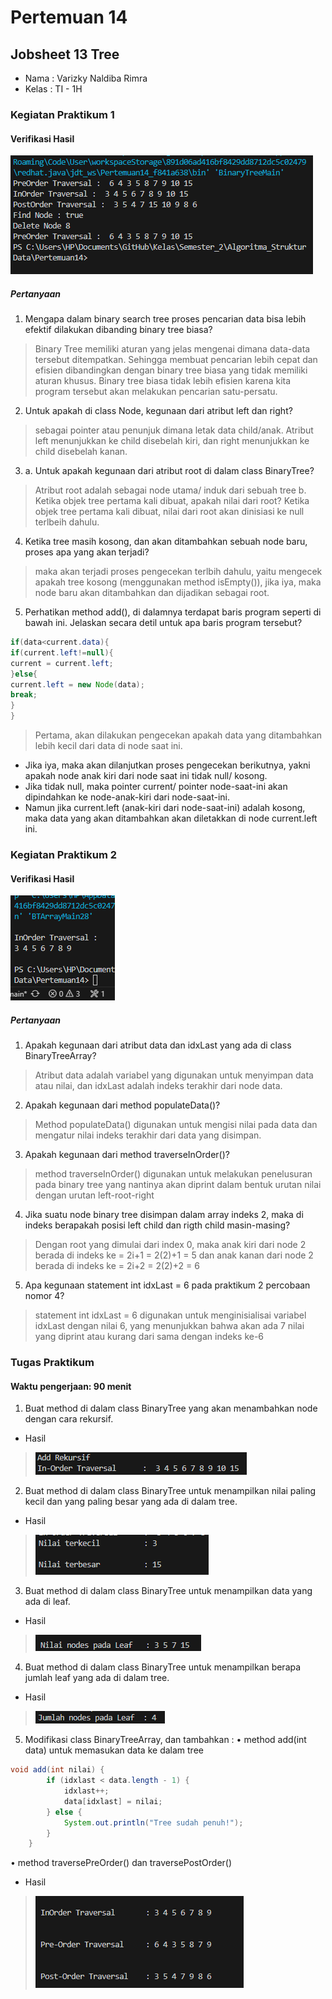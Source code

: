 
# Pertemuan 14
## Jobsheet 13 Tree
- Nama    : Varizky Naldiba Rimra
- Kelas   : TI - 1H

### Kegiatan Praktikum 1
#### Verifikasi Hasil
![alt text](image.png)
##### Pertanyaan 
1. Mengapa dalam binary search tree proses pencarian data bisa lebih efektif dilakukan dibanding
binary tree biasa?
> Binary Tree memiliki aturan yang jelas mengenai dimana data-data tersebut ditempatkan. Sehingga membuat pencarian lebih cepat dan efisien dibandingkan dengan binary tree biasa yang tidak memiliki aturan khusus. Binary tree biasa tidak lebih efisien karena kita program tersebut akan melakukan pencarian satu-persatu.
2. Untuk apakah di class Node, kegunaan dari atribut left dan right?
> sebagai pointer atau penunjuk dimana letak data child/anak. Atribut left menunjukkan ke child disebelah kiri, dan right menunjukkan ke child disebelah kanan.
3. a. Untuk apakah kegunaan dari atribut root di dalam class BinaryTree?
> Atribut root adalah sebagai node utama/ induk dari sebuah tree
b. Ketika objek tree pertama kali dibuat, apakah nilai dari root?
> Ketika objek tree pertama kali dibuat, nilai dari root akan dinisiasi ke null terlbeih dahulu.
4. Ketika tree masih kosong, dan akan ditambahkan sebuah node baru, proses apa yang akan terjadi?
> maka akan terjadi proses pengecekan terlbih dahulu, yaitu mengecek apakah tree kosong (menggunakan method isEmpty()), jika iya, maka node baru akan ditambahkan dan dijadikan sebagai root.
5. Perhatikan method add(), di dalamnya terdapat baris program seperti di bawah ini. Jelaskan
secara detil untuk apa baris program tersebut?
```java
if(data<current.data){
if(current.left!=null){
current = current.left;
}else{
current.left = new Node(data);
break;
}
}
```
> Pertama, akan dilakukan pengecekan apakah data yang ditambahkan lebih kecil dari data di node saat ini. 
- Jika iya, maka akan dilanjutkan proses pengecekan berikutnya, yakni apakah node anak kiri dari node saat ini tidak null/ kosong. 
- Jika tidak null, maka pointer current/ pointer node-saat-ini akan dipindahkan ke node-anak-kiri dari node-saat-ini. 
- Namun jika current.left (anak-kiri dari node-saat-ini) adalah kosong, maka data yang akan ditambahkan akan diletakkan di node current.left ini.

### Kegiatan Praktikum 2 
#### Verifikasi Hasil 
![alt text](image-1.png)
##### Pertanyaan
1. Apakah kegunaan dari atribut data dan idxLast yang ada di class BinaryTreeArray?
> Atribut data adalah variabel yang digunakan untuk menyimpan data atau nilai, dan idxLast adalah indeks terakhir dari node data.
2. Apakah kegunaan dari method populateData()?
> Method populateData() digunakan untuk mengisi nilai pada data dan mengatur nilai indeks terakhir dari data yang disimpan.
3. Apakah kegunaan dari method traverseInOrder()?
> method traverseInOrder() digunakan untuk melakukan penelusuran pada binary tree yang nantinya akan diprint dalam bentuk urutan nilai dengan urutan left-root-right
4. Jika suatu node binary tree disimpan dalam array indeks 2, maka di indeks berapakah posisi left child dan rigth child masin-masing?
> Dengan root yang dimulai dari index 0,
maka anak kiri dari node 2 berada di indeks ke = 2i+1 = 2(2)+1 = 5
dan anak kanan dari node 2 berada di indeks ke = 2i+2 = 2(2)+2 = 6
5. Apa kegunaan statement int idxLast = 6 pada praktikum 2 percobaan nomor 4?
> statement int idxLast = 6 digunakan untuk menginisialisai variabel idxLast dengan nilai 6, yang menunjukkan bahwa akan ada 7 nilai yang diprint atau kurang dari sama dengan indeks ke-6

### Tugas Praktikum
#### Waktu pengerjaan: 90 menit
1. Buat method di dalam class BinaryTree yang akan menambahkan node dengan cara
rekursif.
- Hasil
> ![alt text](image-2.png)
2. Buat method di dalam class BinaryTree untuk menampilkan nilai paling kecil dan yang
paling besar yang ada di dalam tree.
- Hasil
> ![alt text](image-3.png)
3. Buat method di dalam class BinaryTree untuk menampilkan data yang ada di leaf.
- Hasil
> ![alt text](image-4.png)
4. Buat method di dalam class BinaryTree untuk menampilkan berapa jumlah leaf yang ada
di dalam tree.
- Hasil
> ![alt text](image-5.png)
5. Modifikasi class BinaryTreeArray, dan tambahkan :
• method add(int data) untuk memasukan data ke dalam tree
```java
void add(int nilai) {
        if (idxlast < data.length - 1) {
            idxlast++;
            data[idxlast] = nilai;
        } else {
            System.out.println("Tree sudah penuh!");
        }
    }
```
• method traversePreOrder() dan traversePostOrder()
- Hasil
> ![alt text](image-6.png)